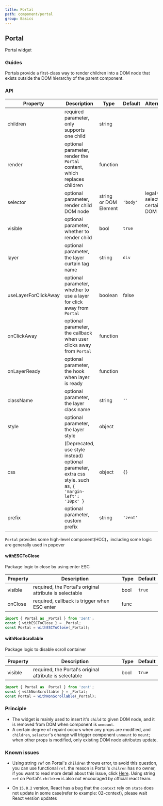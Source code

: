 ```yaml
---
title: Portal
path: component/portal
group: Basics
---
```


## Portal

Portal widget

### Guides

Portals provide a first-class way to render children into a DOM node that exists outside the DOM hierarchy of the parent component.

### API

| Property        | Description                | Type                    | Default      | Alternative              |
| --------- | ----------------- | --------------------- | -------- | ------------------------ |
| children  | required parameter, only supports one child        | string         |          |                |
| render    | optional parameter, render the `Portal` content, which replaces children | function | | |
| selector  | optional parameter, render child DOM node     | string or DOM Element | `'body'` | legal CSS selector or certain DOM node |
| visible   | optional parameter, whether to render child    | bool         | `true`   |                |
| layer | optional parameter, the layer curtain tag name | string | `div` | |
| useLayerForClickAway | optional parameter, whether to use a layer for click away from `Portal` | boolean | false | |
| onClickAway | optional parameter, the callback when user clicks away from `Portal` | function | | |
| onLayerReady | optional parameter, the hook when layer is ready | function | | |
| className | optional parameter, the layer class name     | string                | `''`     |         |
| style | optional parameter, the layer style | object | | |
| css      | (Deprecated, use style instead) optional parameter, extra css style. such as, `{ 'margin-left': '10px' }` | object  | `{}`     |     |
| prefix    | optional parameter, custom prefix        | string       | `'zent'` |     |


`Portal` provides some high-level component(HOC)，including some logic are generally used in popover 

#### withESCToClose

Package logic to close by using enter ESC

| Property      | Description                        | Type   | Default    |
| ------- | ------------------------- | ---- | ------ |
| visible | required, the Portal's original attribute is selectable| bool | `true` |
| onClose | required, callback is trigger when ESC enter         | func |    |   |

```jsx
import { Portal as _Portal } from 'zent';
const { withESCToClose } = _Portal;
const Portal = withESCToClose(_Portal);
```

#### withNonScrollable

Package logic to disable scroll container 

| Property      | Description                        | Type   | Default    |
| ------- | ------------------------- | ---- | ------ |
| visible | required, the Portal's original attribute is selectable | bool | `true` |

```jsx
import { Portal as _Portal } from 'zent';
const { withNonScrollable } = _Portal;
const Portal = withNonScrollable(_Portal);
```

### Principle

- The widget is mainly used to insert it's `child` to given DOM node, and it is removed from DOM when component is `unmount`.
- A certain degree of repaint occurs when any props are modified, and `children`, `selector`'s change will trigger component `unmount` to `mount`; when other props is modified, only existing DOM node attributes update.

### Known issues

- Using string `ref` on Portal's `children` throws error, to avoid this question, you can use functional `ref`. the reason is Portal's `chilren` has no owner, if you want to read more detail about this issue, click [ Here](https://github.com/facebook/react/blob/v15.0.2/src/renderers/shared/reconciler/ReactRef.js#L18). Using string `ref` on Portal's `children` is also not encouraged by official react team.

- On `15.0.2` version,  React has a bug that the `context` rely on `state` does not update in some case(refer to example: 02-context), please wait React version updates
